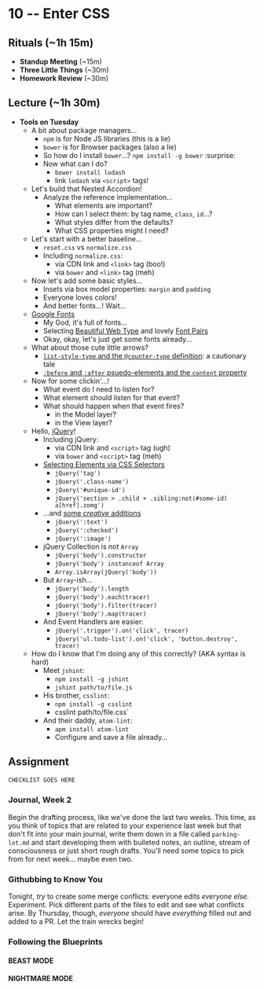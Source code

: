 # 10 -- Enter CSS

## Rituals (~1h 15m)

* **Standup Meeting** (~15m)
* **Three Little Things** (~30m)
* **Homework Review** (~30m)

## Lecture (~1h 30m)

* **Tools on Tuesday**
  * A bit about package managers...
    * `npm` is for Node JS libraries (this is a lie)
    * `bower` is for Browser packages (also a lie)
    * So how do I install `bower`...? `npm install -g bower` :surprise:
    * Now what can I do?
      * `bower install lodash`
      * link `lodash` via `<script>` tags!
  * Let's build that Nested Accordion!
    * Analyze the reference implementation...
      * What elements are important?
      * How can I select them: by tag name, `class`, `id`...?
      * What styles differ from the defaults?
      * What CSS properties might I need?
  * Let's start with a better baseline...
    * `reset.css` vs `normalize.css`
    * Including `normalize.css`:
      * via CDN link and `<link>` tag (boo!)
      * via `bower` and `<link>` tag (meh)
  * Now let's add some basic styles...
    * Insets via box model properties: `margin` and `padding`
    * Everyone loves colors!
    * And better fonts...! Wait...
  * [Google Fonts](http://google.com/fonts)
    * My God, it's full of fonts...
    * Selecting [Beautiful Web Type](http://hellohappy.org/beautiful-web-type/) and lovely [Font Pairs](http://fontpair.co/)
    * Okay, okay, let's just get some fonts already...
  * What about those cute little arrows?
    * [`list-style-type` and the `@counter-type` definition](https://developer.mozilla.org/en-US/docs/Web/CSS/list-style-type): a cautionary tale
    * [`:before` and `:after` psuedo-elements and the `content` property](https://developer.mozilla.org/en-US/docs/Web/CSS/content)
  * Now for some clickin'...!
    * What event do I need to listen for?
    * What element should listen for that event?
    * What should happen when that event fires?
      * in the Model layer?
      * in the View layer?
  * Hello, [jQuery](http://jquery.com)!
    * Including jQuery:
      * via CDN link and `<script>` tag (ugh)
      * via `bower` and `<script>` tag (meh)
    * [Selecting Elements via CSS Selectors](http://api.jquery.com/category/selectors/)
      * `jQuery('tag')`
      * `jQuery('.class-name')`
      * `jQuery('#unique-id')`
      * `jQuery('section > .child + .sibling:not(#some-id) a[href].zomg')`
    * ...and [some _creative_ additions](http://api.jquery.com/category/selectors/jquery-selector-extensions/)
      * `jQuery(':text')`
      * `jQuery(':checked')`
      * `jQuery(':image')`
    * jQuery Collection is not `Array`
      * `jQuery('body').constructor`
      * `jQuery('body') instanceof Array`
      * `Array.isArray(jQuery('body'))`
    * But `Array`-ish...
      * `jQuery('body').length`
      * `jQuery('body').each(tracer)`
      * `jQuery('body').filter(tracer)`
      * `jQuery('body').map(tracer)`
    * And Event Handlers are easier:
      * `jQuery('.trigger').on('click', tracer)`
      * `jQuery('ul.todo-list').on('click', 'button.destroy', tracer)`
  * How do I know that I'm doing any of this correctly? (AKA syntax is hard)
    * Meet `jshint`:
      * `npm install -g jshint`
      * `jshint path/to/file.js`
    * His brother, `csslint`:
      * `npm install -g csslint`
      * csslint path/to/file.css`
    * And their daddy, `atom-lint`:
      * `apm install atom-lint`
      * Configure and save a file already...

## Assignment

```markdown
CHECKLIST GOES HERE
```

### Journal, Week 2

Begin the drafting process, like we've done the last two weeks. This time, as you think of topics that are related to your experience last week but that don't fit into your main journal, write them down in a file called `parking-lot.md` and start developing them with bulleted notes, an outline, stream of consciousness or just short rough drafts. You'll need some topics to pick from for next week... maybe even two.


### Githubbing to Know You
Tonight, _try_ to create some merge conflicts: everyone edits _everyone else_. Experiment. Pick different parts of the files to edit and see what conflicts arise. By Thursday, though, _everyone_ should have _everything_ filled out and added to a PR. Let the train wrecks begin!

### Following the Blueprints

#### BEAST MODE

#### NIGHTMARE MODE
